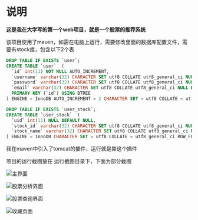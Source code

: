 # 说明

**这是我在大学写的第一个web项目，就是一个股票的推荐系统**

该项目使用了maven，如需在电脑上运行，需要修改里面的数据库配置文件，需要有stock库，包含以下2个表
```sql
DROP TABLE IF EXISTS `user`;
CREATE TABLE `user`  (
  `id` int(11) NOT NULL AUTO_INCREMENT,
  `username` varchar(32) CHARACTER SET utf8 COLLATE utf8_general_ci NULL DEFAULT NULL,
  `password` varchar(32) CHARACTER SET utf8 COLLATE utf8_general_ci NULL DEFAULT NULL,
  `email` varchar(32) CHARACTER SET utf8 COLLATE utf8_general_ci NULL DEFAULT NULL,
  PRIMARY KEY (`id`) USING BTREE
) ENGINE = InnoDB AUTO_INCREMENT = 2 CHARACTER SET = utf8 COLLATE = utf8_general_ci ROW_FORMAT = Dynamic;
```
```sql
DROP TABLE IF EXISTS `user_stock`;
CREATE TABLE `user_stock`  (
  `uid` int(11) NULL DEFAULT NULL,
  `stock_id` varchar(32) CHARACTER SET utf8 COLLATE utf8_general_ci NULL DEFAULT NULL,
  `stock_name` varchar(32) CHARACTER SET utf8 COLLATE utf8_general_ci NULL DEFAULT NULL
) ENGINE = InnoDB CHARACTER SET = utf8 COLLATE = utf8_general_ci ROW_FORMAT = Dynamic;
```

我在maven中引入了tomcat的插件，运行就是靠这个插件

项目的运行截图放在 运行截图目录下，下面为部分截图

![主界面](https://github.com/c-ttpfx/university/blob/main/%E5%A4%A7%E4%B8%80/java/%E8%82%A1%E7%A5%A8%E6%8E%A8%E8%8D%90%E7%B3%BB%E7%BB%9F/%E6%BC%94%E7%A4%BA%E5%9B%BE%E7%89%87/%E4%B8%BB%E9%A1%B5%E9%9D%A2.png)

![股票分析界面](https://github.com/c-ttpfx/university/blob/main/%E5%A4%A7%E4%B8%80/java/%E8%82%A1%E7%A5%A8%E6%8E%A8%E8%8D%90%E7%B3%BB%E7%BB%9F/%E6%BC%94%E7%A4%BA%E5%9B%BE%E7%89%87/%E8%82%A1%E7%A5%A8%E5%88%86%E6%9E%90%E9%A1%B5%E9%9D%A2.png)

![股票查询界面](https://github.com/c-ttpfx/university/blob/main/%E5%A4%A7%E4%B8%80/java/%E8%82%A1%E7%A5%A8%E6%8E%A8%E8%8D%90%E7%B3%BB%E7%BB%9F/%E6%BC%94%E7%A4%BA%E5%9B%BE%E7%89%87/%E8%82%A1%E7%A5%A8%E6%9F%A5%E8%AF%A2%E9%A1%B5%E9%9D%A2.png)

![收藏页面](https://github.com/c-ttpfx/university/blob/main/%E5%A4%A7%E4%B8%80/java/%E8%82%A1%E7%A5%A8%E6%8E%A8%E8%8D%90%E7%B3%BB%E7%BB%9F/%E6%BC%94%E7%A4%BA%E5%9B%BE%E7%89%87/%E6%94%B6%E8%97%8F%E9%A1%B5%E9%9D%A2.png)

